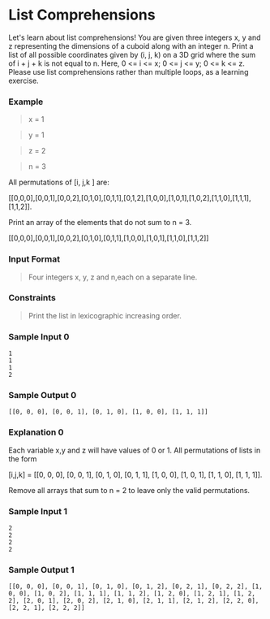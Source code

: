 # List Comprehensions

Let's learn about list comprehensions! You are given three integers x, y and z representing the dimensions of a cuboid along with an integer n. Print a list of all possible coordinates given by (i, j, k) on a 3D grid where the sum of i + j + k is not equal to n. Here, 0 <= i <= x; 0 <= j <= y; 0 <= k <= z. Please use list comprehensions rather than multiple loops, as a learning exercise.

### Example
> x = 1

> y = 1

> z = 2

> n = 3


All permutations of [i, j,k ] are:

[[0,0,0],[0,0,1],[0,0,2],[0,1,0],[0,1,1],[0,1,2],[1,0,0],[1,0,1],[1,0,2],[1,1,0],[1,1,1],[1,1,2]].

Print an array of the elements that do not sum to n = 3.

[[0,0,0],[0,0,1],[0,0,2],[0,1,0],[0,1,1],[1,0,0],[1,0,1],[1,1,0],[1,1,2]]

### Input Format

> Four integers x, y, z and n,each on a separate line.

### Constraints

> Print the list in lexicographic increasing order.

### Sample Input 0
```
1
1
1
2
```

### Sample Output 0
```
[[0, 0, 0], [0, 0, 1], [0, 1, 0], [1, 0, 0], [1, 1, 1]]
```

### Explanation 0

Each variable x,y and z will have values of 0 or 1. All permutations of lists in the form

[i,j,k] = [[0, 0, 0], [0, 0, 1], [0, 1, 0], [0, 1, 1], [1, 0, 0], [1, 0, 1], [1, 1, 0], [1, 1, 1]].

Remove all arrays that sum to n = 2 to leave only the valid permutations.

### Sample Input 1
```
2
2
2
2
```

### Sample Output 1
```
[[0, 0, 0], [0, 0, 1], [0, 1, 0], [0, 1, 2], [0, 2, 1], [0, 2, 2], [1, 0, 0], [1, 0, 2], [1, 1, 1], [1, 1, 2], [1, 2, 0], [1, 2, 1], [1, 2, 2], [2, 0, 1], [2, 0, 2], [2, 1, 0], [2, 1, 1], [2, 1, 2], [2, 2, 0], [2, 2, 1], [2, 2, 2]]
```